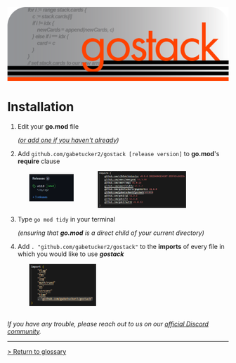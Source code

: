 ![Banner](../../media/gostack_SmallerTransparent.png)

 <h1>Installation</h1>

 1. Edit your **go.mod** file
   
    *([or add one if you haven't already](https://go.dev/doc/tutorial/create-module))*
 2. Add `github.com/gabetucker2/gostack [release version]` to **go.mod**'s **require** clause

 <img src="../../media/releases.png" width="20%" style="margin-left:10%; margin-bottom:15px"/>
 <img src="../../media/requirements.png" width="40%" style="margin-left:10%"/>

 3. Type `go mod tidy` in your terminal
 
    *(ensuring that **go.mod** is a direct child of your current directory)*

 4. Add `. "github.com/gabetucker2/gostack"` to the **imports** of every file in which you would like to use ***gostack***

 <img src="../../media/imports.png" width="30%" style="margin-left:10%; margin-bottom:15px"/>

 *If you have any trouble, please reach out to us on our [official Discord community](https://discord.gg/NmxxcKBVBU).*

---
 [> Return to glossary](../README.md)